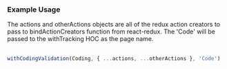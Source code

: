 ### Example Usage
The actions and otherActions objects are all of the redux action creators
to pass to bindActionCreators function from react-redux. The 'Code' will
be passed to the withTracking HOC as the page name.
<br/><br/>
``` javascript static
withCodingValidation(Coding, { ...actions, ...otherActions }, 'Code')
```